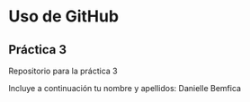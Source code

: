 # Uso de GitHub
## Práctica 3
Repositorio para la práctica 3

Incluye a continuación tu nombre y apellidos:
Danielle Bemfica

